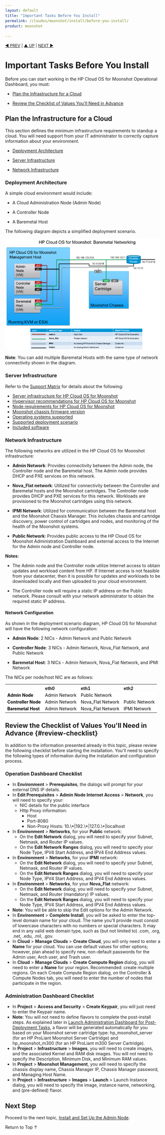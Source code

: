```yaml
---
layout: default
title: "Important Tasks Before You Install"
permalink: /cloudos/moonshot/install/before-you-install/
product: moonshot

---
```



<script> 
 
function PageRefresh { 
onLoad="window.refresh" 
} 
 
PageRefresh();

</script>


<p style="font-size: small;"> <a href="/cloudos/moonshot/install/overview/">&#9664; PREV</a> | <a href="/cloudos/moonshot/install/">&#9650; UP</a> | <a href="/cloudos/moonshot/install/install-setup-admin-node/">NEXT &#9654;</a> </p>

# Important Tasks Before You Install

Before you can start working in the HP Cloud OS for Moonshot Operational Dashboard, you must:

* [Plan the Infrastructure for a Cloud](#plan-the-infrastructure-for-a-cloud)

* [Review the Checklist of Values You'll Need in Advance](#review-checklist)

## Plan the Infrastructure for a Cloud

This section defines the minimum infrastructure requirements to standup a cloud. You will need support from your IT administrator to correctly capture information about your environment.

* [Deployment Architecture](#deployment-architecture)

* [Server Infrastructure](#server-infrastructure)

* [Network Infrastructure](#network-infrastructure)

### Deployment Architecture

A simple cloud environment would include:

* A Cloud Administration Node (Admin Node)

* A Controller Node 

* A Baremetal Host

The following diagram depicts a simplified deployment scenario. 

<img src="media/moonshot-deployment.png"></img>

<b>Note</b>: You can add multiple Baremetal Hosts with the same type of network connectivity shown in the diagram.

### Server Infrastructure

Refer to the [Support Matrix](/cloudos/moonshot/prepare/supportmatrix/) for details about the following:

* [Server infrastructure for HP Cloud OS for Moonshot](/cloudos/moonshot/prepare/supportmatrix/#server)
* [Hypervisor recommendations for HP Cloud OS for Moonshot](/cloudos/moonshot/prepare/supportmatrix/#hypervisor)
* [Node requirements for HP Cloud OS for Moonshot](/cloudos/moonshot/prepare/supportmatrix/#nodereq)
* [Moonshot chassis firmware version](/cloudos/moonshot/prepare/supportmatrix/#firmware)
* [Operating systems supported ](/cloudos/moonshot/prepare/supportmatrix/#ossupp)
* [Supported deployment scenario](/cloudos/moonshot/prepare/supportmatrix/#deployment)
* [Included software](/cloudos/moonshot/prepare/supportmatrix/#software)

### Network Infrastructure

The following networks are utilized in the HP Cloud OS for Moonshot infrastructure:

* <b>Admin Network</b>: Provides connectivity between the Admin node, the Controller node and the Baremetal host. The Admin node provides DHCP and PXE services on this network.

* <b>Nova_Flat network</b>: Utilized for connectivity between the Controller and Baremetal hosts and the Moonshot cartridges. The Controller node provides 
DHCP and PXE services for this network. Workloads are provisioned to the Moonshot cartridges using this network.

* <b>IPMI Network</b>: Utilized for communication between the Baremetal host and the Moonshot Chassis Manager. This includes chassis and 
cartridge discovery, power control of cartridges and nodes, and monitoring of the health of the Moonshot systems.

* <b>Public Network</b>: Provides public access to the HP Cloud OS for Moonshot Administration Dashboard and external access to 
the Internet for the Admin node and Controller node.

<b>Notes</b>:

* The Admin node and the Controller node utilize Internet access to obtain updates and workload content from HP. If Internet access is not feasible from your 
datacenter, then it is possible for updates and workloads to be downloaded locally and then uploaded to your cloud environment.

* The Controller node will require a static IP address on the Public network. Please consult with your network administrator to obtain the required static IP address.

#### Network Configuration

As shown in the deployment scenario diagram, HP Cloud OS for Moonshot will have the following network configuration:

* <b>Admin Node</b>: 2 NICs - Admin Network and Public Network

* <b>Controller Node</b>: 3 NICs - Admin Network, Nova_Flat Network, and Public Network

* <b>Baremetal Host</b>: 3 NICs - Admin Network, Nova_Flat Network, and IPMI Network

The NICs per node/host NIC are as follows:

<table style="text-align: left; vertical-align: top; min-width:700px;">

<tr style="background-color: #C8C8C8;">
<tr>
<th> </th>
<th> eth0 </th>
<th> eth1 </th>
<th> eth2 </th>
<tr>

<tr style="background-color: white; color: black;">
<td> <b>Admin Node</b> </td>
<td> Admin Network </td>
<td> Public Network</td>
<td> </td>
</tr>

<tr style="background-color: white; color: black;">
<td> <b>Controller Node</b> </td>
<td> Admin Network </td>
<td> Nova_Flat Network </td>
<td> Public Network</td> 
</tr>

<tr style="background-color: white; color: black;">
<td> <b>Baremetal Host</b> </td>
<td> Admin Network </td>
<td> Nova_Flat Network </td>
<td> IPMI Network </td>
</tr>

</table>

## Review the Checklist of Values You'll Need in Advance {#review-checklist}

In addition to the information presented already in this topic, please review the following checklist before starting the installation. You'll need to specify the following types of information during the installation and configuration process. 

### Operation Dashboard Checklist

<ul>

<li> In <b>Environment</b> > <b>Prerequisites</b>, the dialogs will prompt for your external DNS IP details.

<li> In <b>Edit Prerequisites</b> > <b>Admin Node Internet Access</b> > <b>Network</b>, you will need to specify your:

<ul>
<li>NIC details for the public interface
<li>Http Proxy information:
<ul>
<li>Host
<li>Port-8080
<li>Non-Proxy Hosts:  10.\*|192.\*|127.0.\*|localhost
</ul>
</ul>  </li> 

<li> In <b>Environment</b> > <b>Networks</b>, for your <b>Public</b> network: 
<ul>
<li>On the <b>Edit Network</b> dialog, you will need to specify your Subnet, Netmask, and Router IP values.
<li>On the <b>Edit Network Ranges</b> dialog, you will need to specify your Node Type, IPV4 Start Address, and IPV4 End Address values.
</ul>
</li>

<li> In <b>Environment</b> > <b>Networks</b>, for your <b>IPMI</b> network: 
<ul>
<li>On the <b>Edit Network</b> dialog, you will need to specify your Subnet, Netmask, and Router IP values.
<li>On the <b>Edit Network Ranges</b> dialog, you will need to specify your Node Type, IPV4 Start Address, and IPV4 End Address values.
</ul>
</li>

<li> In <b>Environment</b> > <b>Networks</b>, for your <b>Nova_Flat</b> network: 
<ul>
<li>On the <b>Edit Network</b> dialog, you will need to specify your Subnet, Netmask, and Router (mandatory) IP values.
<li>On the <b>Edit Network Ranges</b> dialog, you will need to specify your Node Type, IPV4 Start Address, and IPV4 End Address values.
</ul>
</li>

<li> <b>Note</b>: You will be able to skip the Edit options for the Admin Network. </li>

<li> In <b>Environment</b> > <b>Complete Install</b>, you will be asked to enter the top-level domain name for your cloud. 
The name you'll provide must consist of lowercase characters with no numbers or special characters. 
It may end in any valid web domain type, such as (but not limited to) .com, .org, .net, .edu, .mil, .gov. </li> 
 
<li> In <b>Cloud</b> > <b>Manage Clouds</b> > <b>Create Cloud</b>, you will only need to enter a <b>Name</b> for your cloud. You can use default values for other options; however, plan ahead 
to specify new, non-default passwords for the Admin user, Arch user, and Trash user.  </li> 

<li> In <b>Cloud</b> > <b>Manage Clouds</b> > <b>Create Compute Region </b>dialog, you will need to enter a <b>Name</b> for your region. 
Recommended: create multiple regions.  On each Create Compute Region dialog, on the Controller & Compute Nodes tab, you will need to enter the number of nodes that participate in the region. </li>  

</ul>

### Administration Dashboard Checklist

<ul>

<li> In <b>Project</b> > <b>Access and Security</b> > <b>Create Keypair</b>, you will just need to enter the Keypair name. </li> 

<li> <b>Note</b>: You will not need to define flavors to complete the post-install steps.  As explained later in <a href="/cloudos/moonshot/install/launch-admin-dashboard/">Launch Administration Dashboard for Post-Deployment Tasks</a>, 
a flavor will be generated automatically for you based on your Moonshot server cartridge type:  hp_moonshot_server (for an HP ProLiant Moonshot Server Cartridge) 
and hp_moonshot_m300 (for an HP ProLiant m300 Server Cartridge). </li> 

<li> In <b>Project</b> > <b>Infrastructure</b> > <b>Images</b>, you will need to create images, and the associated Kernel and RAM disk images. You will not need 
to specify the Description, Minimum Disk, and Minimum RAM values. </li> 

<li> In <b>Project</b> > <b>Moonshot Management</b>, you will need to specify the chassis display name, Chassis Manager IP, Chassis Manager password, and Managing Host Name. </li>   

<li> In <b>Project</b> > <b>Infrastructure</b> > <b>Images</b> > <b>Launch</b> > Launch Instance dialog, you will need to specify the image, instance name, 
networking, and (pre-defined) flavor. </li> 

</ul>

## Next Step

Proceed to the next topic, [Install and Set Up the Admin Node](/cloudos/moonshot/install/install-setup-admin-node/).

<a href="#top" style="padding:14px 0px 14px 0px; text-decoration: none;"> Return to Top &#8593; </a>

